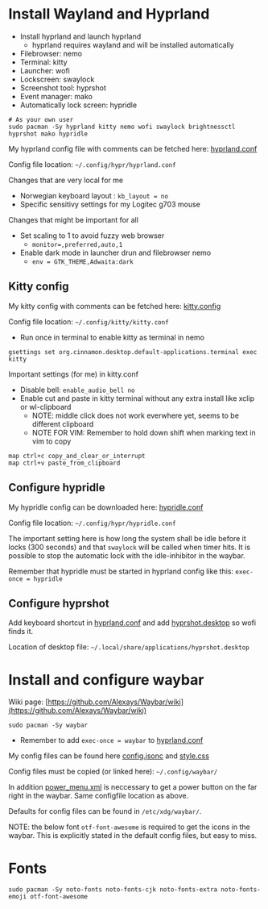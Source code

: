 # Install Wayland and Hyprland

- Install hyprland and launch hyprland
  - hyprland requires wayland and will be installed automatically
- Filebrowser: nemo
- Terminal: kitty
- Launcher: wofi
- Lockscreen: swaylock
- Screenshot tool: hyprshot
- Event manager: mako
- Automatically lock screen: hypridle
```
# As your own user
sudo pacman -Sy hyprland kitty nemo wofi swaylock brightnessctl hyprshot mako hypridle
```

My hyprland config file with comments can be fetched here:
[hyprland.conf](https://github.com/snymainn/linux_configfiles/blob/main/hyprland.conf)

Config file location: ```~/.config/hypr/hyprland.conf```

Changes that are very local for me  
- Norwegian keyboard layout :  ```kb_layout = no```
- Specific sensitivy settings for my Logitec g703 mouse

Changes that might be important for all
- Set scaling to 1 to avoid fuzzy web browser
  - ```monitor=,preferred,auto,1```
- Enable dark mode in launcher drun and filebrowser nemo
  - ```env = GTK_THEME,Adwaita:dark```


## Kitty config

My kitty config with comments can be fetched here: [kitty.config](https://github.com/snymainn/linux_configfiles/blob/main/kitty.conf)

Config file location: ```~/.config/kitty/kitty.conf```

- Run once in terminal to enable kitty as terminal in nemo

```
gsettings set org.cinnamon.desktop.default-applications.terminal exec kitty
```

Important settings (for me) in kitty.conf
- Disable bell: ```enable_audio_bell no```
- Enable cut and paste in kitty terminal without any extra install like xclip or wl-clipboard
  - NOTE: middle click does not work everwhere yet, seems to be different clipboard
  - NOTE FOR VIM: Remember to hold down shift when marking text in vim to copy

```
map ctrl+c copy_and_clear_or_interrupt
map ctrl+v paste_from_clipboard
```

## Configure hypridle

My hypridle config can be downloaded here: [hypridle.conf](https://github.com/snymainn/linux_configfiles/blob/main/hypridle.conf)

Config file location: ```~/.config/hypr/hypridle.conf```

The important setting here is how long the system shall be idle before it locks (300 seconds) and that ```swaylock``` will be called when timer hits. It is possible to stop the automatic lock with the idle-inhibitor in the waybar.

Remember that hypridle must be started in hyprland config like this: ```exec-once = hypridle```

## Configure hyprshot

Add keyboard shortcut in [hyprland.conf](https://github.com/snymainn/linux_configfiles/blob/main/hyprland.conf) and add [hyprshot.desktop](https://github.com/snymainn/linux_configfiles/blob/main/hyprshot.desktop) so wofi finds it.

Location of desktop file: ```~/.local/share/applications/hyprshot.desktop```


# Install and configure waybar

Wiki page: [https://github.com/Alexays/Waybar/wiki](https://github.com/Alexays/Waybar/wiki)

```
sudo pacman -Sy waybar
```
- Remember to add ```exec-once = waybar``` to [hyprland.conf](https://github.com/snymainn/linux_configfiles/blob/main/hyprland.conf)

My config files can be found here [config.jsonc](https://github.com/snymainn/linux_configfiles/blob/main/config.jsonc) and [style.css](https://github.com/snymainn/linux_configfiles/blob/main/style.css)

Config files must be copied (or linked here): ```~/.config/waybar/```

In addition [power_menu.xml](https://github.com/snymainn/linux_configfiles/blob/main/power_menu.xml) is neccessary to get a power button on the far right in the waybar. Same configfile location as above. 

Defaults for config files can be found in ```/etc/xdg/waybar/```.

NOTE: the below font ```otf-font-awesome``` is required to get the icons in the waybar. This is explicitly stated in the default config files, but easy to miss. 

# Fonts

```
sudo pacman -Sy noto-fonts noto-fonts-cjk noto-fonts-extra noto-fonts-emoji otf-font-awesome
```


